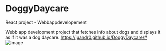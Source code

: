# DoggyDaycare
React project - Webbappdevelopement 

Webb app development project that fetches info about dogs and displays it as if it was a dog daycare.
https://juandr0.github.io/DoggyDaycare/#
![image](https://user-images.githubusercontent.com/47304533/230172731-8339cc1d-ad89-4c1a-8495-a375d1b302ad.png)

